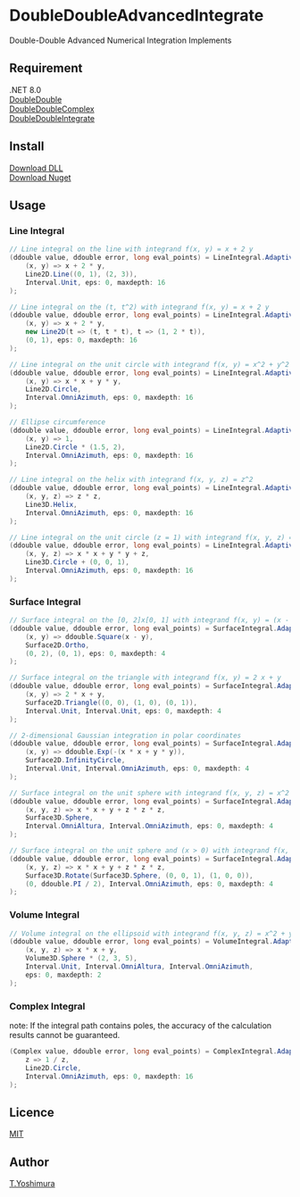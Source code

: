 # DoubleDoubleAdvancedIntegrate
 Double-Double Advanced Numerical Integration Implements 

## Requirement
.NET 8.0  
[DoubleDouble](https://github.com/tk-yoshimura/DoubleDouble)  
[DoubleDoubleComplex](https://github.com/tk-yoshimura/DoubleDoubleComplex)  
[DoubleDoubleIntegrate](https://github.com/tk-yoshimura/DoubleDoubleIntegrate)  

## Install

[Download DLL](https://github.com/tk-yoshimura/DoubleDoubleAdvancedIntegrate/releases)  
[Download Nuget](https://www.nuget.org/packages/tyoshimura.doubledouble.advancedintegrate/)  

## Usage

### Line Integral

```csharp
// Line integral on the line with integrand f(x, y) = x + 2 y
(ddouble value, ddouble error, long eval_points) = LineIntegral.AdaptiveIntegrate(
    (x, y) => x + 2 * y,
    Line2D.Line((0, 1), (2, 3)),
    Interval.Unit, eps: 0, maxdepth: 16
);
```

```csharp
// Line integral on the (t, t^2) with integrand f(x, y) = x + 2 y
(ddouble value, ddouble error, long eval_points) = LineIntegral.AdaptiveIntegrate(
    (x, y) => x + 2 * y,
    new Line2D(t => (t, t * t), t => (1, 2 * t)),
    (0, 1), eps: 0, maxdepth: 16
);
```

```csharp
// Line integral on the unit circle with integrand f(x, y) = x^2 + y^2
(ddouble value, ddouble error, long eval_points) = LineIntegral.AdaptiveIntegrate(
    (x, y) => x * x + y * y,
    Line2D.Circle,
    Interval.OmniAzimuth, eps: 0, maxdepth: 16
);
```

```csharp
// Ellipse circumference
(ddouble value, ddouble error, long eval_points) = LineIntegral.AdaptiveIntegrate(
    (x, y) => 1,
    Line2D.Circle * (1.5, 2),
    Interval.OmniAzimuth, eps: 0, maxdepth: 16
);
```

```csharp
// Line integral on the helix with integrand f(x, y, z) = z^2
(ddouble value, ddouble error, long eval_points) = LineIntegral.AdaptiveIntegrate(
    (x, y, z) => z * z,
    Line3D.Helix,
    Interval.OmniAzimuth, eps: 0, maxdepth: 16
);
```

```csharp
// Line integral on the unit circle (z = 1) with integrand f(x, y, z) = x^2 + y^2 + z
(ddouble value, ddouble error, long eval_points) = LineIntegral.AdaptiveIntegrate(
    (x, y, z) => x * x + y * y + z,
    Line3D.Circle + (0, 0, 1),
    Interval.OmniAzimuth, eps: 0, maxdepth: 16
);
```

### Surface Integral
```csharp
// Surface integral on the [0, 2]x[0, 1] with integrand f(x, y) = (x - y)^2
(ddouble value, ddouble error, long eval_points) = SurfaceIntegral.AdaptiveIntegrate(
    (x, y) => ddouble.Square(x - y),
    Surface2D.Ortho,
    (0, 2), (0, 1), eps: 0, maxdepth: 4
);
```

```csharp
// Surface integral on the triangle with integrand f(x, y) = 2 x + y
(ddouble value, ddouble error, long eval_points) = SurfaceIntegral.AdaptiveIntegrate(
    (x, y) => 2 * x + y,
    Surface2D.Triangle((0, 0), (1, 0), (0, 1)),
    Interval.Unit, Interval.Unit, eps: 0, maxdepth: 4
);
```

```csharp
// 2-dimensional Gaussian integration in polar coordinates
(ddouble value, ddouble error, long eval_points) = SurfaceIntegral.AdaptiveIntegrate(
    (x, y) => ddouble.Exp(-(x * x + y * y)),
    Surface2D.InfinityCircle,
    Interval.Unit, Interval.OmniAzimuth, eps: 0, maxdepth: 4
);
```

```csharp
// Surface integral on the unit sphere with integrand f(x, y, z) = x^2 + y + z^3
(ddouble value, ddouble error, long eval_points) = SurfaceIntegral.AdaptiveIntegrate(
    (x, y, z) => x * x + y + z * z * z,
    Surface3D.Sphere,
    Interval.OmniAltura, Interval.OmniAzimuth, eps: 0, maxdepth: 4
);
```

```csharp
// Surface integral on the unit sphere and (x > 0) with integrand f(x, y, z) = x^2 + y + z^3
(ddouble value, ddouble error, long eval_points) = SurfaceIntegral.AdaptiveIntegrate(
    (x, y, z) => x * x + y + z * z * z,
    Surface3D.Rotate(Surface3D.Sphere, (0, 0, 1), (1, 0, 0)),
    (0, ddouble.PI / 2), Interval.OmniAzimuth, eps: 0, maxdepth: 4
);
```

### Volume Integral
```csharp
// Volume integral on the ellipsoid with integrand f(x, y, z) = x^2 + y
(ddouble value, ddouble error, long eval_points) = VolumeIntegral.AdaptiveIntegrate(
    (x, y, z) => x * x + y,
    Volume3D.Sphere * (2, 3, 5),
    Interval.Unit, Interval.OmniAltura, Interval.OmniAzimuth,
    eps: 0, maxdepth: 2
);
```

### Complex Integral
note: If the integral path contains poles, the accuracy of the calculation results cannot be guaranteed.
```csharp
(Complex value, ddouble error, long eval_points) = ComplexIntegral.AdaptiveIntegrate(
    z => 1 / z,
    Line2D.Circle,
    Interval.OmniAzimuth, eps: 0, maxdepth: 16
);
```

## Licence
[MIT](https://github.com/tk-yoshimura/DoubleDoubleAdvancedIntegrate/blob/main/LICENSE)

## Author

[T.Yoshimura](https://github.com/tk-yoshimura)
